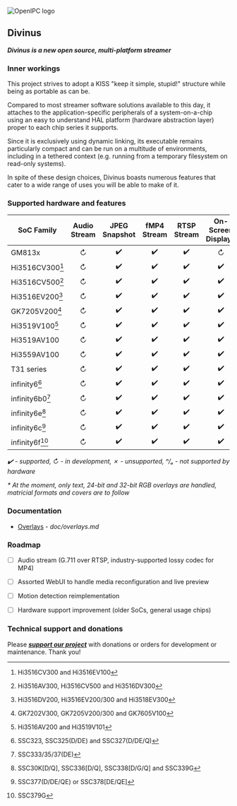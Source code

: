![OpenIPC logo][logo]

## Divinus
**_Divinus is a new open source, multi-platform streamer_**

### Inner workings

This project strives to adopt a KISS "keep it simple, stupid!" structure while being as portable as can be.

Compared to most streamer software solutions available to this day, it attaches to the application-specific peripherals of a system-on-a-chip using an easy to understand HAL platform (hardware abstraction layer) proper to each chip series it supports.

Since it is exclusively using dynamic linking, its executable remains particularly compact and can be run on a multitude of environments, including in a tethered context (e.g. running from a temporary filesystem on read-only systems).

In spite of these design choices, Divinus boasts numerous features that cater to a wide range of uses you will be able to make of it.


### Supported hardware and features

| SoC Family              | Audio Stream | JPEG Snapshot | fMP4 Stream | RTSP Stream | On-Screen Display* |
|-------------------------|:------------:|:-------------:|:-----------:|:-----------:|:------------------:|
| GM813x                  | ↻            | ✔️           | ✔️          | ✔️          | ↻                 |
| Hi3516CV300[^1]         | ↻            | ✔️           | ✔️          | ✔️          | ✔️                |
| Hi3516CV500[^2]         | ↻            | ✔️           | ✔️          | ✔️          | ✔️                |
| Hi3516EV200[^3]         | ↻            | ✔️           | ✔️          | ✔️          | ✔️                |
| GK7205V200[^4]          | ↻            | ✔️           | ✔️          | ✔️          | ✔️                |
| Hi3519V100[^5]          | ↻            | ✔️           | ✔️          | ✔️          | ✔️                |
| Hi3519AV100             | ↻            | ✔️           | ✔️          | ✔️          | ✔️                |
| Hi3559AV100             | ↻            | ✔️           | ✔️          | ✔️          | ✔️                |
| T31 series              | ↻            | ✔️           | ✔️          | ✔️          | ✔️                |
| infinity6[^6]           | ↻            | ✔️           | ✔️          | ✔️          | ✔️                |
| infinity6b0[^7]         | ↻            | ✔️           | ✔️          | ✔️          | ✔️                |
| infinity6e[^8]          | ↻            | ✔️           | ✔️          | ✔️          | ✔️                |
| infinity6c[^9]          | ↻            | ✔️           | ✔️          | ✔️          | ✔️                |
| infinity6f[^10]         | ↻            | ✔️           | ✔️          | ✔️          | ✔️                |

_✔️ - supported, ↻ - in development, ✗ - unsupported, ⁿ/ₐ - not supported by hardware_

_* At the moment, only text, 24-bit and 32-bit RGB overlays are handled, matricial formats and covers are to follow_

[^1]: Hi3516CV300 and Hi3516EV100
[^2]: Hi3516AV300, Hi3516CV500 and Hi3516DV300
[^3]: Hi3516DV200, Hi3516EV200/300 and Hi3518EV300
[^4]: GK7202V300, GK7205V200/300 and GK7605V100
[^5]: Hi3516AV200 and Hi3519V101
[^6]: SSC323, SSC325(D/DE) and SSC327(D/DE/Q)
[^7]: SSC333/35/37(DE)
[^8]: SSC30K\[D/Q\], SSC336\[D/Q\], SSC338\[D/G/Q\] and SSC339G
[^9]: SSC377(D/DE/QE) or SSC378\[DE/QE\]
[^10]: SSC379G


### Documentation

- [Overlays](doc/overlays.md) - _doc/overlays.md_


### Roadmap

- [ ] Audio stream (G.711 over RTSP, industry-supported lossy codec for MP4)
- [ ] Assorted WebUI to handle media reconfiguration and live preview
- [ ] Motion detection reimplementation
- [ ] Hardware support improvement (older SoCs, general usage chips)


### Technical support and donations

Please **_[support our project](https://openipc.org/support-open-source)_** with donations or orders for development or maintenance. Thank you!


[logo]: https://openipc.org/assets/openipc-logo-black.svg
